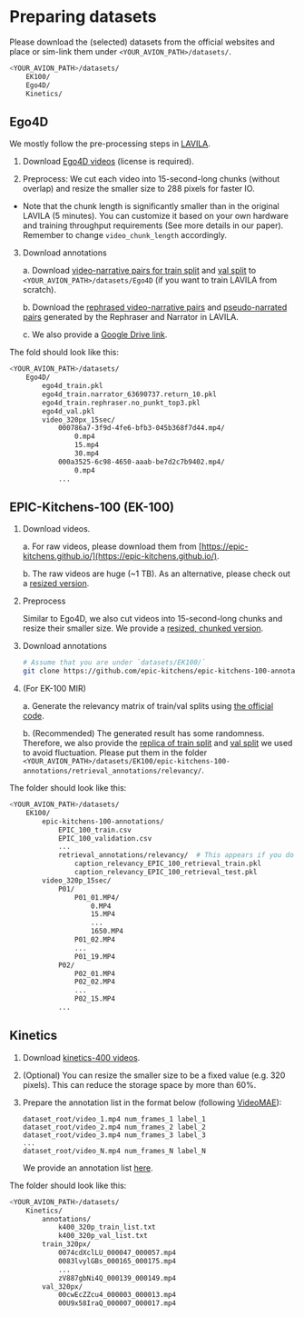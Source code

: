 # Preparing datasets

Please download the (selected) datasets from the official websites and place or sim-link them under `<YOUR_AVION_PATH>/datasets/`.

```bash
<YOUR_AVION_PATH>/datasets/
    EK100/
    Ego4D/
    Kinetics/
```


## Ego4D

We mostly follow the pre-processing steps in [LAVILA](https://github.com/facebookresearch/LaViLa/blob/main/datasets/README.md).

1. Download [Ego4D videos](https://ego4d-data.org/docs/start-here/#download-data) (license is required).

2. Preprocess: We cut each video into 15-second-long chunks (without overlap) and resize the smaller size to 288 pixels for faster IO. 

* Note that the chunk length is significantly smaller than in the original LAVILA (5 minutes). You can customize it based on your own hardware and training throughput requirements (See more details in our paper). Remember to change `video_chunk_length` accordingly. 

3. Download annotations

    a. Download [video-narrative pairs for train split](https://dl.fbaipublicfiles.com/lavila/metadata/ego4d/ego4d_train.pkl) and [val split](https://dl.fbaipublicfiles.com/lavila/metadata/ego4d/ego4d_val.pkl) to `<YOUR_AVION_PATH>/datasets/Ego4D` (if you want to train LAVILA from scratch).

    b. Download the [rephrased video-narrative pairs](https://dl.fbaipublicfiles.com/lavila/metadata/ego4d/ego4d_train.rephraser.no_punkt_top3.pkl) and [pseudo-narrated pairs](https://dl.fbaipublicfiles.com/lavila/metadata/ego4d/ego4d_train.narrator_63690737.return_10.pkl) generated by the Rephraser and Narrator in LAVILA.

    c. We also provide a [Google Drive link](https://drive.google.com/drive/folders/1425OJlvqXT5svMM85eR1Kc-xc44OQ6d2?usp=sharing).

The fold should look like this:
```bash
<YOUR_AVION_PATH>/datasets/
    Ego4D/
        ego4d_train.pkl
        ego4d_train.narrator_63690737.return_10.pkl
        ego4d_train.rephraser.no_punkt_top3.pkl
        ego4d_val.pkl
        video_320px_15sec/
            000786a7-3f9d-4fe6-bfb3-045b368f7d44.mp4/
                0.mp4
                15.mp4
                30.mp4
            000a3525-6c98-4650-aaab-be7d2c7b9402.mp4/
                0.mp4
            ...
```


## EPIC-Kitchens-100 (EK-100)

1. Download videos.

    a. For raw videos, please download them from [https://epic-kitchens.github.io/](https://epic-kitchens.github.io/).

    b. The raw videos are huge (~1 TB). As an alternative, please check out a [resized version](https://drive.google.com/file/d/1SQcXtN4e1w1lxgUJbaX6OWDImvXKEqq8/view?usp=sharing).

2. Preprocess

    Similar to Ego4D, we also cut videos into 15-second-long chunks and resize their smaller size. We provide a [resized, chunked version](https://drive.google.com/file/d/13J2uC2g2H_DEHrBvgr5Aiu0BgqlCvWqG/view?usp=sharing).

3. Download annotations

    ```bash
    # Assume that you are under `datasets/EK100/`
    git clone https://github.com/epic-kitchens/epic-kitchens-100-annotations
    ```

4. (For EK-100 MIR)

    a. Generate the relevancy matrix of train/val splits using [the official code](https://github.com/mwray/Joint-Part-of-Speech-Embeddings).

    b. (Recommended) The generated result has some randomness. Therefore, we also provide the [replica of train split](https://dl.fbaipublicfiles.com/lavila/metadata/EK100/caption_relevancy_EPIC_100_retrieval_train.pkl) and [val split](https://dl.fbaipublicfiles.com/lavila/metadata/EK100/caption_relevancy_EPIC_100_retrieval_test.pkl) we used to avoid fluctuation. Please put them in the folder `<YOUR_AVION_PATH>/datasets/EK100/epic-kitchens-100-annotations/retrieval_annotations/relevancy/`.


The folder should look like this:
```bash
<YOUR_AVION_PATH>/datasets/
    EK100/
        epic-kitchens-100-annotations/
            EPIC_100_train.csv
            EPIC_100_validation.csv
            ...
            retrieval_annotations/relevancy/  # This appears if you do 4.
                caption_relevancy_EPIC_100_retrieval_train.pkl
                caption_relevancy_EPIC_100_retrieval_test.pkl
        video_320p_15sec/
            P01/
                P01_01.MP4/
                    0.MP4
                    15.MP4
                    ...
                    1650.MP4
                P01_02.MP4
                ...
                P01_19.MP4
            P02/
                P02_01.MP4
                P02_02.MP4
                ...
                P02_15.MP4
            ...
```


## Kinetics

1. Download [kinetics-400 videos](https://github.com/cvdfoundation/kinetics-dataset).

2. (Optional) You can resize the smaller size to be a fixed value (e.g. 320 pixels). This can reduce the storage space by more than 60%.

3. Prepare the annotation list in the format below (following [VideoMAE](https://github.com/MCG-NJU/VideoMAE/blob/main/DATASET.md)):

    ```
    dataset_root/video_1.mp4 num_frames_1 label_1
    dataset_root/video_2.mp4 num_frames_2 label_2
    dataset_root/video_3.mp4 num_frames_3 label_3
    ...
    dataset_root/video_N.mp4 num_frames_N label_N
    ```

    We provide an annotation list [here](https://drive.google.com/drive/folders/1cZSuTb4uvYfJOL9I9F1uRO5-cZSMA1iI?usp=sharing).

The folder should look like this:

```bash
<YOUR_AVION_PATH>/datasets/
    Kinetics/
        annotations/
            k400_320p_train_list.txt
            k400_320p_val_list.txt
        train_320px/
            0074cdXclLU_000047_000057.mp4
            0083lvylGBs_000165_000175.mp4
            ...
            zV887gbNi4Q_000139_000149.mp4
        val_320px/
            00cwEcZZcu4_000003_000013.mp4
            00U9x58IraQ_000007_000017.mp4
```
